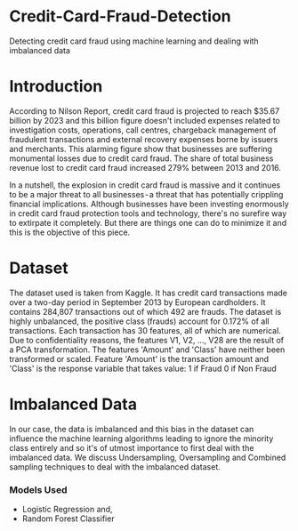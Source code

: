# Credit-Card-Fraud-Detection
Detecting credit card fraud using machine learning and dealing with imbalanced data

<h1> Introduction </h1>
According to Nilson Report, credit card fraud is projected to reach $35.67 billion by 2023 and this billion figure doesn't included expenses related to investigation costs, operations, call centres, chargeback management of fraudulent transactions and external recovery expenses borne by issuers and merchants. This alarming figure show that businesses are suffering monumental losses due to credit card fraud. The share of total business revenue lost to credit card fraud increased 279% between 2013 and 2016. 

In a nutshell, the explosion in credit card fraud is massive and it continues to be a major threat to all businesses - a threat that has potentially crippling financial implications. Although businesses have been investing enormously in credit card fraud protection tools and technology, there's no surefire way to extirpate it completely. But there are things one can do to minimize it and this is the objective of this piece.

<h1> Dataset </h1>
The dataset used is taken from Kaggle. It has credit card transactions made over a two-day period in September 2013 by European cardholders. It contains 284,807 transactions out of which 492 are frauds. The dataset is highly unbalanced, the positive class (frauds) account for 0.172% of all transactions. Each transaction has 30 features, all of which are numerical. Due to confidentiality reasons, the features V1, V2, ..., V28 are the result of a PCA transformation. The features 'Amount' and 'Class' have neither been transformed or scaled. Feature 'Amount' is the transaction amount and 'Class' is the response variable that takes value:
1 if Fraud
0 if Non Fraud

<h1> Imbalanced Data </h1>
In our case, the data is imbalanced and this bias in the dataset can influence the machine learning algorithms leading to ignore the minority class entirely and so it's of utmost importance to first deal with the imbalanced data. We discuss Undersampling, Oversampling and Combined sampling techniques to deal with the imbalanced dataset.

### Models Used
* Logistic Regression and,
* Random Forest Classifier
